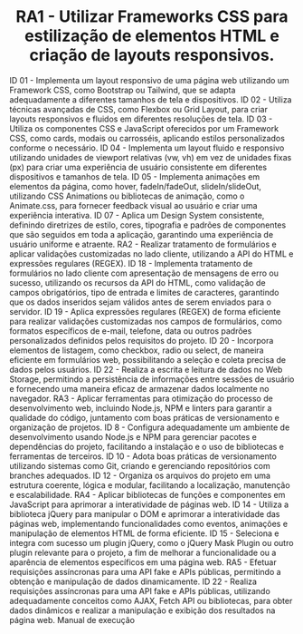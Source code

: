 <h1 align="center"> RA1 - Utilizar Frameworks CSS para estilização de elementos HTML e criação de layouts responsivos. </h1>
 ID 01 - Implementa um layout responsivo de uma página web utilizando um Framework CSS, como Bootstrap ou Tailwind, que se adapta adequadamente a diferentes tamanhos de tela e dispositivos.
 ID 02 - Utiliza técnicas avançadas de CSS, como Flexbox ou Grid Layout, para criar layouts responsivos e fluidos em diferentes resoluções de tela.
 ID 03 - Utiliza os componentes CSS e JavaScript oferecidos por um Framework CSS, como cards, modais ou carrosséis, aplicando estilos personalizados conforme o necessário.
 ID 04 - Implementa um layout fluido e responsivo utilizando unidades de viewport relativas (vw, vh) em vez de unidades fixas (px) para criar uma experiência de usuário consistente em diferentes dispositivos e tamanhos de tela.
 ID 05 - Implementa animações em elementos da página, como hover, fadeIn/fadeOut, slideIn/slideOut, utilizando CSS Animations ou bibliotecas de animação, como o Animate.css, para fornecer feedback visual ao usuário e criar uma experiência interativa.
 ID 07 - Aplica um Design System consistente, definindo diretrizes de estilo, cores, tipografia e padrões de componentes que são seguidos em toda a aplicação, garantindo uma experiência de usuário uniforme e atraente.
RA2 - Realizar tratamento de formulários e aplicar validações customizadas no lado cliente, utilizando a API do HTML e expressões regulares (REGEX).
 ID 18 - Implementa tratamento de formulários no lado cliente com apresentação de mensagens de erro ou sucesso, utilizando os recursos da API do HTML, como validação de campos obrigatórios, tipo de entrada e limites de caracteres, garantindo que os dados inseridos sejam válidos antes de serem enviados para o servidor.
 ID 19 - Aplica expressões regulares (REGEX) de forma eficiente para realizar validações customizadas nos campos de formulários, como formatos específicos de e-mail, telefone, data ou outros padrões personalizados definidos pelos requisitos do projeto.
 ID 20 - Incorpora elementos de listagem, como checkbox, radio ou select, de maneira eficiente em formulários web, possibilitando a seleção e coleta precisa de dados pelos usuários.
 ID 22 - Realiza a escrita e leitura de dados no Web Storage, permitindo a persistência de informações entre sessões de usuário e fornecendo uma maneira eficaz de armazenar dados localmente no navegador.
RA3 - Aplicar ferramentas para otimização do processo de desenvolvimento web, incluindo Node.js, NPM e linters para garantir a qualidade do código, juntamento com boas práticas de versionamento e organização de projetos.
 ID 8 - Configura adequadamente um ambiente de desenvolvimento usando Node.js e NPM para gerenciar pacotes e dependências do projeto, facilitando a instalação e o uso de bibliotecas e ferramentas de terceiros.
 ID 10 - Adota boas práticas de versionamento utilizando sistemas como Git, criando e gerenciando repositórios com branches adequados.
 ID 12 - Organiza os arquivos do projeto em uma estrutura coerente, lógica e modular, facilitando a localização, manutenção e escalabilidade.
RA4 - Aplicar bibliotecas de funções e componentes em JavaScript para aprimorar a interatividade de páginas web.
 ID 14 - Utiliza a biblioteca jQuery para manipular o DOM e aprimorar a interatividade das páginas web, implementando funcionalidades como eventos, animações e manipulação de elementos HTML de forma eficiente.
 ID 15 - Seleciona e integra com sucesso um plugin jQuery, como o jQuery Mask Plugin ou outro plugin relevante para o projeto, a fim de melhorar a funcionalidade ou a aparência de elementos específicos em uma página web.
RA5 - Efetuar requisições assíncronas para uma API fake e APIs públicas, permitindo a obtenção e manipulação de dados dinamicamente.
 ID 22 - Realiza requisições assíncronas para uma API fake e APIs públicas, utilizando adequadamente conceitos como AJAX, Fetch API ou bibliotecas, para obter dados dinâmicos e realizar a manipulação e exibição dos resultados na página web.
Manual de execução
